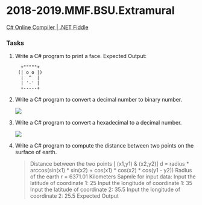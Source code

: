 # 2018-2019.MMF.BSU.Extramural

[C# Online Compiler | .NET Fiddle](https://dotnetfiddle.net/)

### Tasks

1. Write a C# program to print a face. Expected Output:

         +"""""+ 
        (| o o |)                                             
         |  ^  |                                                 
         | '-' |   
         +-----+
        
       
      
2. Write a C# program to convert a decimal number to binary number. 

   ![](https://github.com/AnzhelikaKravchuk/2018-2019.MMF.BSU/blob/master/Extramural/Pictures/1.png)

3. Write a C# program to convert a hexadecimal to a decimal number.

   ![](https://github.com/AnzhelikaKravchuk/2018-2019.MMF.BSU/blob/master/Extramural/Pictures/2.png)
   
4. Write a C# program to compute the distance between two points on the surface of earth. 

   > Distance between the two points [ (x1,y1) & (x2,y2)]
   > d = radius * arccos(sin(x1) * sin(x2) + cos(x1) * cos(x2) * cos(y1 - y2))
                Radius of the earth r = 6371.01 Kilometers
                Sapmle for input data:
                Input the latitude of coordinate 1: 25 
                Input the longitude of coordinate 1: 35
                Input the latitude of coordinate 2: 35.5
                Input the longitude of coordinate 2: 25.5
                Expected Output
